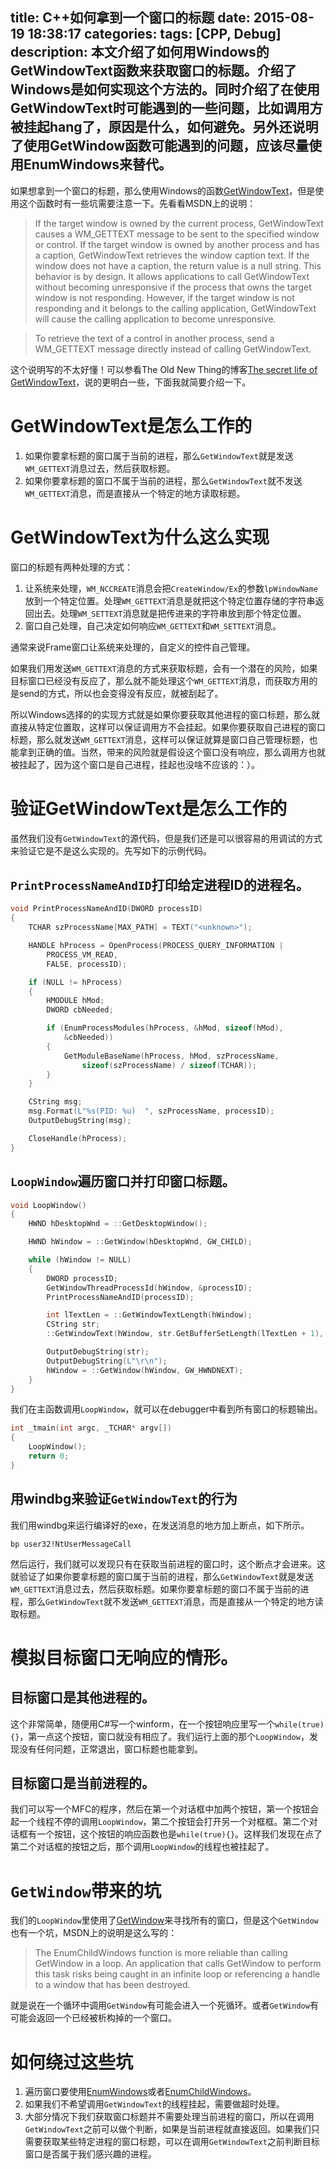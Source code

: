 title: C++如何拿到一个窗口的标题
date: 2015-08-19 18:38:17
categories:
tags: [CPP, Debug]
description: 本文介绍了如何用Windows的GetWindowText函数来获取窗口的标题。介绍了Windows是如何实现这个方法的。同时介绍了在使用GetWindowText时可能遇到的一些问题，比如调用方被挂起hang了，原因是什么，如何避免。另外还说明了使用GetWindow函数可能遇到的问题，应该尽量使用EnumWindows来替代。
---
如果想拿到一个窗口的标题，那么使用Windows的函数[GetWindowText](https://msdn.microsoft.com/en-us/library/windows/desktop/ms633520%28v=vs.85%29.aspx)，但是使用这个函数时有一些坑需要注意一下。先看看MSDN上的说明：

> If the target window is owned by the current process, GetWindowText causes a WM_GETTEXT message to be sent to the specified window or control. If the target window is owned by another process and has a caption, GetWindowText retrieves the window caption text. If the window does not have a caption, the return value is a null string. This behavior is by design. It allows applications to call GetWindowText without becoming unresponsive if the process that owns the target window is not responding. However, if the target window is not responding and it belongs to the calling application, GetWindowText will cause the calling application to become unresponsive.

> To retrieve the text of a control in another process, send a WM_GETTEXT message directly instead of calling GetWindowText. 

这个说明写的不太好懂！可以参看The Old New Thing的博客[The secret life of GetWindowText](http://blogs.msdn.com/b/oldnewthing/archive/2003/08/21/54675.aspx)，说的更明白一些，下面我就简要介绍一下。

# GetWindowText是怎么工作的

1. 如果你要拿标题的窗口属于当前的进程，那么`GetWindowText`就是发送`WM_GETTEXT`消息过去，然后获取标题。
2. 如果你要拿标题的窗口不属于当前的进程，那么`GetWindowText`就不发送`WM_GETTEXT`消息，而是直接从一个特定的地方读取标题。

# GetWindowText为什么这么实现

窗口的标题有两种处理的方式：  
1. 让系统来处理，`WM_NCCREATE`消息会把`CreateWindow/Ex`的参数`lpWindowName`放到一个特定位置。处理`WM_GETTEXT`消息是就把这个特定位置存储的字符串返回出去。处理`WM_SETTEXT`消息就是把传进来的字符串放到那个特定位置。  
1. 窗口自己处理，自己决定如何响应`WM_GETTEXT`和`WM_SETTEXT`消息。

通常来说Frame窗口让系统来处理的，自定义的控件自己管理。

如果我们用发送`WM_GETTEXT`消息的方式来获取标题，会有一个潜在的风险，如果目标窗口已经没有反应了，那么就不能处理这个`WM_GETTEXT`消息，而获取方用的是send的方式，所以也会变得没有反应，就被刮起了。

所以Windows选择的的实现方式就是如果你要获取其他进程的窗口标题，那么就直接从特定位置取，这样可以保证调用方不会挂起。如果你要获取自己进程的窗口标题，那么就发送`WM_GETTEXT`消息，这样可以保证就算是窗口自己管理标题，也能拿到正确的值。当然，带来的风险就是假设这个窗口没有响应，那么调用方也就被挂起了，因为这个窗口是自己进程，挂起也没啥不应该的：）。

# 验证GetWindowText是怎么工作的

虽然我们没有`GetWindowText`的源代码，但是我们还是可以很容易的用调试的方式来验证它是不是这么实现的。先写如下的示例代码。

## `PrintProcessNameAndID`打印给定进程ID的进程名。

```cpp
void PrintProcessNameAndID(DWORD processID)
{
    TCHAR szProcessName[MAX_PATH] = TEXT("<unknown>");

    HANDLE hProcess = OpenProcess(PROCESS_QUERY_INFORMATION |
        PROCESS_VM_READ,
        FALSE, processID);

    if (NULL != hProcess)
    {
        HMODULE hMod;
        DWORD cbNeeded;

        if (EnumProcessModules(hProcess, &hMod, sizeof(hMod),
            &cbNeeded))
        {
            GetModuleBaseName(hProcess, hMod, szProcessName,
                sizeof(szProcessName) / sizeof(TCHAR));
        }
    }

    CString msg;
    msg.Format(L"%s(PID: %u)  ", szProcessName, processID);
    OutputDebugString(msg);

    CloseHandle(hProcess);
}
```

## `LoopWindow`遍历窗口并打印窗口标题。

```cpp
void LoopWindow()
{
    HWND hDesktopWnd = ::GetDesktopWindow();

    HWND hWindow = ::GetWindow(hDesktopWnd, GW_CHILD);

    while (hWindow != NULL)
    {
        DWORD processID;
        GetWindowThreadProcessId(hWindow, &processID);
        PrintProcessNameAndID(processID);

        int lTextLen = ::GetWindowTextLength(hWindow);
        CString str;
        ::GetWindowText(hWindow, str.GetBufferSetLength(lTextLen + 1), lTextLen + 1);

        OutputDebugString(str);
        OutputDebugString(L"\r\n");
        hWindow = ::GetWindow(hWindow, GW_HWNDNEXT);
    }
}
```

我们在主函数调用`LoopWindow`，就可以在debugger中看到所有窗口的标题输出。

```cpp
int _tmain(int argc, _TCHAR* argv[])
{
    LoopWindow();
	return 0;
}
```

## 用windbg来验证`GetWindowText`的行为

我们用windbg来运行编译好的exe，在发送消息的地方加上断点，如下所示。

```
bp user32!NtUserMessageCall
```

然后运行，我们就可以发现只有在获取当前进程的窗口时，这个断点才会进来。这就验证了如果你要拿标题的窗口属于当前的进程，那么`GetWindowText`就是发送`WM_GETTEXT`消息过去，然后获取标题。如果你要拿标题的窗口不属于当前的进程，那么`GetWindowText`就不发送`WM_GETTEXT`消息，而是直接从一个特定的地方读取标题。

# 模拟目标窗口无响应的情形。

## 目标窗口是其他进程的。

这个非常简单，随便用C#写一个winform，在一个按钮响应里写一个`while(true){}`，第一点这个按钮，窗口就没有相应了。我们运行上面的那个`LoopWindow`，发现没有任何问题，正常退出，窗口标题也能拿到。

## 目标窗口是当前进程的。

我们可以写一个MFC的程序，然后在第一个对话框中加两个按钮，第一个按钮会起一个线程不停的调用`LoopWindow`，第二个按钮会打开另一个对框框。第二个对话框有一个按钮，这个按钮的响应函数也是`while(true){}`。这样我们发现在点了第二个对话框的按钮之后，那个调用`LoopWindow`的线程也被挂起了。

# `GetWindow`带来的坑

我们的`LoopWindow`里使用了[GetWindow](https://msdn.microsoft.com/en-gb/library/windows/desktop/ms633515.asphttps://msdn.microsoft.com/en-gb/library/windows/desktop/ms633515.aspx)来寻找所有的窗口，但是这个`GetWindow`也有一个坑，MSDN上的说明是这么写的：

> The EnumChildWindows function is more reliable than calling GetWindow in a loop. An application that calls GetWindow to perform this task risks being caught in an infinite loop or referencing a handle to a window that has been destroyed. 

就是说在一个循环中调用`GetWindow`有可能会进入一个死循环。或者`GetWindow`有可能会返回一个已经被析构掉的一个窗口。

# 如何绕过这些坑

1. 遍历窗口要使用[EnumWindows](https://msdn.microsoft.com/en-gb/library/windows/desktop/ms633497.aspx)或者[EnumChildWindows](https://msdn.microsoft.com/en-gb/library/windows/desktop/ms633494.aspx)。  
1. 如果我们不希望调用`GetWindowText`的线程挂起，需要做超时处理。  
1. 大部分情况下我们获取窗口标题并不需要处理当前进程的窗口，所以在调用`GetWindowText`之前可以做个判断，如果是当前进程就直接返回。如果我们只需要获取某些特定进程的窗口标题，可以在调用`GetWindowText`之前判断目标窗口是否属于我们感兴趣的进程。  












































